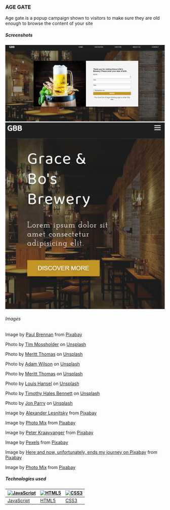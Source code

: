 ### AGE GATE

Age gate is a popup campaign shown to visitors to make sure they are old enough to browse the content of your site

##### Screenshots

 <img src="./assets/fullscreen.png" title="Large Screen" alt='Desktop screenshot'>

 <br>

 <img src="./assets/smallscreen.png"  title="Small Screen" alt='App screenshot'>
  
###### Images

Image by <a href="https://pixabay.com/users/paulbr75-2938186/?utm_source=link-attribution&amp;utm_medium=referral&amp;utm_campaign=image&amp;utm_content=1617495">Paul Brennan</a> from <a href="https://pixabay.com/?utm_source=link-attribution&amp;utm_medium=referral&amp;utm_campaign=image&amp;utm_content=1617495">Pixabay</a>

Photo by <a href="https://unsplash.com/@timmossholder?utm_source=unsplash&utm_medium=referral&utm_content=creditCopyText">Tim Mossholder</a> on <a href="https://unsplash.com/s/photos/closed-sign?utm_source=unsplash&utm_medium=referral&utm_content=creditCopyText">Unsplash</a>

Photo by <a href="https://unsplash.com/@merittthomas?utm_source=unsplash&utm_medium=referral&utm_content=creditCopyText">Meritt Thomas</a> on <a href="https://unsplash.com/s/photos/brewery?utm_source=unsplash&utm_medium=referral&utm_content=creditCopyText">Unsplash</a>

Photo by <a href="https://unsplash.com/@fourcolourblack?utm_source=unsplash&utm_medium=referral&utm_content=creditCopyText">Adam Wilson</a> on <a href="https://unsplash.com/s/photos/brewing?utm_source=unsplash&utm_medium=referral&utm_content=creditCopyText">Unsplash</a>

Photo by <a href="https://unsplash.com/@merittthomas?utm_source=unsplash&utm_medium=referral&utm_content=creditCopyText">Meritt Thomas</a> on <a href="https://unsplash.com/s/photos/brewing-beer?utm_source=unsplash&utm_medium=referral&utm_content=creditCopyText">Unsplash</a>

Photo by <a href="https://unsplash.com/@louishansel?utm_source=unsplash&utm_medium=referral&utm_content=creditCopyText">Louis Hansel</a> on <a href="https://unsplash.com/s/photos/brewing-beer?utm_source=unsplash&utm_medium=referral&utm_content=creditCopyText">Unsplash</a>

Photo by <a href="https://unsplash.com/@timothyhalesbennett?utm_source=unsplash&utm_medium=referral&utm_content=creditCopyText">Timothy Hales Bennett</a> on <a href="https://unsplash.com/s/photos/brewing-beer?utm_source=unsplash&utm_medium=referral&utm_content=creditCopyText">Unsplash</a>
  
Photo by <a href="https://unsplash.com/@zn35pjqq?utm_source=unsplash&utm_medium=referral&utm_content=creditCopyText">Jon Parry</a> on <a href="https://unsplash.com/s/photos/brewing-beer?utm_source=unsplash&utm_medium=referral&utm_content=creditCopyText">Unsplash</a>

Image by <a href="https://pixabay.com/users/alles-2597842/?utm_source=link-attribution&amp;utm_medium=referral&amp;utm_campaign=image&amp;utm_content=1465153">Alexander Lesnitsky</a> from <a href="https://pixabay.com/?utm_source=link-attribution&amp;utm_medium=referral&amp;utm_campaign=image&amp;utm_content=1465153">Pixabay</a>

Image by <a href="https://pixabay.com/users/photomix-company-1546875/?utm_source=link-attribution&amp;utm_medium=referral&amp;utm_campaign=image&amp;utm_content=1978012">Photo Mix</a> from <a href="https://pixabay.com/?utm_source=link-attribution&amp;utm_medium=referral&amp;utm_campaign=image&amp;utm_content=1978012">Pixabay</a>

Image by <a href="https://pixabay.com/users/peterkraayvanger-10776/?utm_source=link-attribution&amp;utm_medium=referral&amp;utm_campaign=image&amp;utm_content=2370783">Peter Kraayvanger</a> from <a href="https://pixabay.com/?utm_source=link-attribution&amp;utm_medium=referral&amp;utm_campaign=image&amp;utm_content=2370783">Pixabay</a>

Image by <a href="https://pixabay.com/users/pexels-2286921/?utm_source=link-attribution&amp;utm_medium=referral&amp;utm_campaign=image&amp;utm_content=1283566">Pexels</a> from <a href="https://pixabay.com/?utm_source=link-attribution&amp;utm_medium=referral&amp;utm_campaign=image&amp;utm_content=1283566">Pixabay</a>

Image by <a href="https://pixabay.com/users/alexas_fotos-686414/?utm_source=link-attribution&amp;utm_medium=referral&amp;utm_campaign=image&amp;utm_content=2439237">Here and now, unfortunately, ends my journey on Pixabay</a> from <a href="https://pixabay.com/?utm_source=link-attribution&amp;utm_medium=referral&amp;utm_campaign=image&amp;utm_content=2439237">Pixabay</a>

Image by <a href="https://pixabay.com/users/photomix-company-1546875/?utm_source=link-attribution&amp;utm_medium=referral&amp;utm_campaign=image&amp;utm_content=2166004">Photo Mix</a> from <a href="https://pixabay.com/?utm_source=link-attribution&amp;utm_medium=referral&amp;utm_campaign=image&amp;utm_content=2166004">Pixabay</a>

##### Technologies used

| <a href="https://developer.mozilla.org/en-US/docs/Web/JavaScript"><img alt="JavaScript" src="https://seeklogo.net/wp-content/uploads/2015/07/javascript-logo-vector-download.jpg" width=100></a> | <a href="https://developer.mozilla.org/en-US/docs/Web/Guide/HTML/HTML5"><img alt="HTML5" src="https://cdn4.iconfinder.com/data/icons/flat-brand-logo-2/512/html5-512.png" width=100></a> | <a href="https://www.postgresql.org/download/"><img alt="CSS3" src="https://www.iconninja.com/files/752/618/436/css-internet-technology-website-web-style-css3-icon.svg" width=100></a> |
| ------------------------------------------------------------------------------------------------------------------------------------------------------------------------------------------------ | ---------------------------------------------------------------------------------------------------------------------------------------------------------------------------------------- | --------------------------------------------------------------------------------------------------------------------------------------------------------------------------------------- |
| [JavaScript](https://developer.mozilla.org/en-US/docs/Web/JavaScript)                                                                                                                            | [HTML5](https://developer.mozilla.org/en-US/docs/Web/Guide/HTML/HTML5)                                                                                                                   | [CSS3](https://developer.mozilla.org/en-US/docs/Archive/CSS3)                                                                                                                           |
